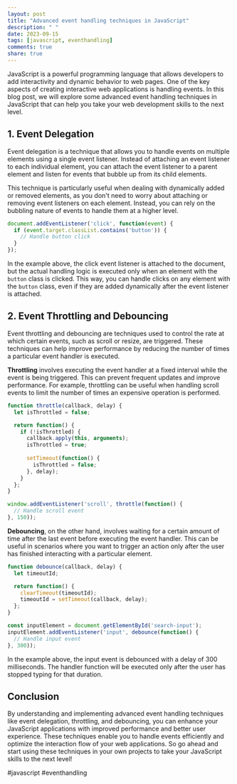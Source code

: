 ```yaml
---
layout: post
title: "Advanced event handling techniques in JavaScript"
description: " "
date: 2023-09-15
tags: [javascript, eventhandling]
comments: true
share: true
---
```


JavaScript is a powerful programming language that allows developers to add interactivity and dynamic behavior to web pages. One of the key aspects of creating interactive web applications is handling events. In this blog post, we will explore some advanced event handling techniques in JavaScript that can help you take your web development skills to the next level.

## 1. Event Delegation

Event delegation is a technique that allows you to handle events on multiple elements using a single event listener. Instead of attaching an event listener to each individual element, you can attach the event listener to a parent element and listen for events that bubble up from its child elements.

This technique is particularly useful when dealing with dynamically added or removed elements, as you don't need to worry about attaching or removing event listeners on each element. Instead, you can rely on the bubbling nature of events to handle them at a higher level.

```javascript
document.addEventListener('click', function(event) {
  if (event.target.classList.contains('button')) {
    // Handle button click
  }
});
```

In the example above, the click event listener is attached to the document, but the actual handling logic is executed only when an element with the `button` class is clicked. This way, you can handle clicks on any element with the `button` class, even if they are added dynamically after the event listener is attached.

## 2. Event Throttling and Debouncing

Event throttling and debouncing are techniques used to control the rate at which certain events, such as scroll or resize, are triggered. These techniques can help improve performance by reducing the number of times a particular event handler is executed.

**Throttling** involves executing the event handler at a fixed interval while the event is being triggered. This can prevent frequent updates and improve performance. For example, throttling can be useful when handling scroll events to limit the number of times an expensive operation is performed.

```javascript
function throttle(callback, delay) {
  let isThrottled = false;

  return function() {
    if (!isThrottled) {
      callback.apply(this, arguments);
      isThrottled = true;
      
      setTimeout(function() {
        isThrottled = false;
      }, delay);
    }
  };
}

window.addEventListener('scroll', throttle(function() {
  // Handle scroll event
}, 150));
```

**Debouncing**, on the other hand, involves waiting for a certain amount of time after the last event before executing the event handler. This can be useful in scenarios where you want to trigger an action only after the user has finished interacting with a particular element.

```javascript
function debounce(callback, delay) {
  let timeoutId;

  return function() {
    clearTimeout(timeoutId);
    timeoutId = setTimeout(callback, delay);
  };
}

const inputElement = document.getElementById('search-input');
inputElement.addEventListener('input', debounce(function() {
  // Handle input event
}, 300));
```

In the example above, the input event is debounced with a delay of 300 milliseconds. The handler function will be executed only after the user has stopped typing for that duration.

## Conclusion

By understanding and implementing advanced event handling techniques like event delegation, throttling, and debouncing, you can enhance your JavaScript applications with improved performance and better user experience. These techniques enable you to handle events efficiently and optimize the interaction flow of your web applications. So go ahead and start using these techniques in your own projects to take your JavaScript skills to the next level!

#javascript #eventhandling